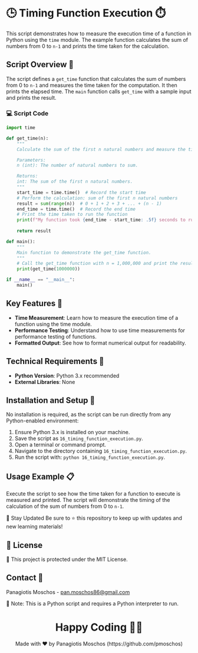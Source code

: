 # 🕒 Timing Function Execution ⏱️

This script demonstrates how to measure the execution time of a function in Python using the `time` module. The example function calculates the sum of numbers from 0 to `n-1` and prints the time taken for the calculation.

## Script Overview 📘

The script defines a `get_time` function that calculates the sum of numbers from 0 to `n-1` and measures the time taken for the computation. It then prints the elapsed time. The `main` function calls `get_time` with a sample input and prints the result.

### :computer: Script Code

```python
import time

def get_time(n):
    """
    Calculate the sum of the first n natural numbers and measure the time taken to perform the calculation.

    Parameters:
    n (int): The number of natural numbers to sum.

    Returns:
    int: The sum of the first n natural numbers.
    """
    start_time = time.time()  # Record the start time
    # Perform the calculation: sum of the first n natural numbers
    result = sum(range(n))  # 0 + 1 + 2 + 3 + ... + (n - 1)
    end_time = time.time()  # Record the end time
    # Print the time taken to run the function
    print(f"My function took {end_time - start_time: .5f} seconds to run")
    
    return result

def main():
    """
    Main function to demonstrate the get_time function.
    """
    # Call the get_time function with n = 1,000,000 and print the result
    print(get_time(1000000))

if __name__ == "__main__":
    main()
```


## Key Features 🌟
- **Time Measurement**: Learn how to measure the execution time of a function using the time module.
- **Performance Testing**: Understand how to use time measurements for performance testing of functions.
- **Formatted Output**: See how to format numerical output for readability.

## Technical Requirements 🔧
- **Python Version**: Python 3.x recommended
- **External Libraries**: None

## Installation and Setup 🚀
No installation is required, as the script can be run directly from any Python-enabled environment:

1. Ensure Python 3.x is installed on your machine.
2. Save the script as `16_timing_function_execution.py`.
3. Open a terminal or command prompt.
4. Navigate to the directory containing `16_timing_function_execution.py`.
5. Run the script with: `python 16_timing_function_execution.py`.

## Usage Example 📋
Execute the script to see how the time taken for a function to execute is measured and printed. The script will demonstrate the timing of the calculation of the sum of numbers from 0 to `n-1`.

📢 Stay Updated
Be sure to ⭐ this repository to keep up with updates and new learning materials!

## 📄 License
🔐 This project is protected under the MIT License.

## Contact 📧
Panagiotis Moschos - pan.moschos86@gmail.com

🔗 Note: This is a Python script and requires a Python interpreter to run.

<h1 align="center">Happy Coding 👨‍💻</h1>
<p align="center">
  Made with ❤️ by Panagiotis Moschos (https://github.com/pmoschos)
</p>
